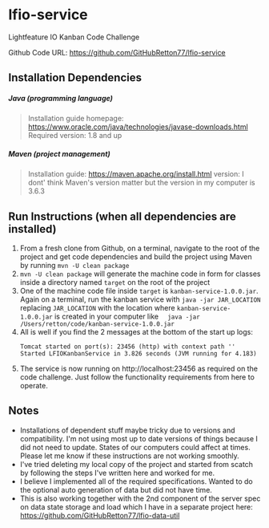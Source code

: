 # lfio-service
Lightfeature IO Kanban Code Challenge

Github Code URL: https://github.com/GitHubRetton77/lfio-service

## Installation Dependencies

##### Java (programming language)

> Installation guide homepage: https://www.oracle.com/java/technologies/javase-downloads.html  
> Required version: 1.8 and up

##### Maven (project management)

> Installation guide: https://maven.apache.org/install.html 
> version: I dont' think Maven's version matter but the version in my computer is 3.6.3

## Run Instructions (when all dependencies are installed)
1. From a fresh clone from Github, on a terminal, navigate to the root of the project and get code dependencies and build the project using Maven by running  `mvn -U clean package`
2. `mvn -U clean package` will generate the machine code in form for classes inside a directory named `target` on the root of the project
3. One of the machine code file inside `target` is `kanban-service-1.0.0.jar`. Again on a terminal, run the kanban service with `java -jar JAR_LOCATION` replacing `JAR_LOCATION` with the location where `kanban-service-1.0.0.jar` is created in your computer like ` 
java -jar /Users/retton/code/kanban-service-1.0.0.jar`
4. All is well if you find the 2 messages at the bottom of the start up logs:
    ```text
    Tomcat started on port(s): 23456 (http) with context path ''
    Started LFIOKanbanService in 3.826 seconds (JVM running for 4.183)
    ```
5. The service is now running on http://localhost:23456 as required on the code challenge. Just follow the functionality requirements from here to operate.



## Notes
- Installations of dependent stuff maybe tricky due to versions and compatibility. I'm not using most up to date versions of things because I did not need to update. States of our computers could affect at times. Please let me know if these instructions are not working smoothly.
- I've tried deleting my local copy of the project and started from scatch by following the steps I've written here and worked for me.
- I believe I implemented all of the required specifications. Wanted to do the optional auto generation of data but did not have time.
- This is also working together with the 2nd component of the server spec on data state storage and load which I have in a separate project here: https://github.com/GitHubRetton77/lfio-data-util

